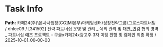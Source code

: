 # Task Info

**Path:** 카페24(주)\본사사업장\[CG]MI본부\마케팅센터\성장전략그룹\그로스파트너팀 / dhlee09 / [341592] 전략 파트너십 운영 및 관리 _ 예외 관리 및 대면_민감 협의 영역 _ 파트너십 애즈 프로젝트 - 구글x카페24x광고주 3자 미팅 진행 및 캠페인 최종 확정 / 2025-10-01_00-00-00

